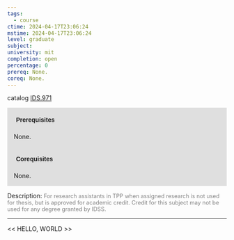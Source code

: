 ```yaml
---
tags:
  - course
ctime: 2024-04-17T23:06:24
mstime: 2024-04-17T23:06:24
level: graduate
subject: 
university: mit
completion: open
percentage: 0
prereq: None.
coreq: None.
---
```


catalog [IDS.971](http://student.mit.edu/catalog/mIDSa.html#IDS.971)

<span style="display: block; padding: 15px; background-color: rgb(100, 100, 100, 0.2);"><font id="m_prereq4063_0" style="display: block; font-family: Arial, sans-serif; font-weight: bold; padding: 5px">Prerequisites</font><br><span id="prereq4063_0">None.</span></span>
<span style="display: block; padding: 15px; background-color: rgb(100, 100, 100, 0.2);"><font id="m_coreq4063_0" style="display: block; font-family: Arial, sans-serif; font-weight: bold; padding: 5px">Corequisites</font><br><span id="coreq4063_0">None.</span></span>

<font style="">Description:</font>
<font style="color: grey; font-size: 0.8rem;">For research assistants in TPP when assigned research is not used for thesis, but is approved for academic credit. Credit for this subject may not be used for any degree granted by IDSS.</font>



---

<< HELLO, WORLD >>
